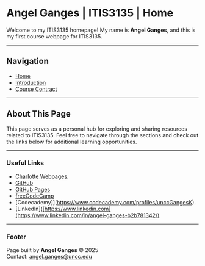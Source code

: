 # Angel Ganges | ITIS3135 | Home

Welcome to my ITIS3135 homepage! My name is **Angel Ganges**, and this is my first course webpage for ITIS3135.

---

## Navigation
- [Home](#)
- [Introduction](#)
- [Course Contract](#)

---

## About This Page

This page serves as a personal hub for exploring and sharing resources related to ITIS3135. Feel free to navigate through the sections and check out the links below for additional learning opportunities.

---

### Useful Links

- [Charlotte Webpages](https://webpages.charlotte.edu/aganges/).
- [GitHub](https://github.com/Angel-khalil)
- [GitHub Pages](https://github.com/Angel-khalil/Angel-Khalil.github.io/new/main?filename=README.md)
- [freeCodeCamp](https://www.freecodecamp.org/AngelKGanges)
- [Codecademy]](https://www.codecademy.com/profiles/unccGangesK).
- [LinkedIn]([https://www.linkedin.com](https://www.linkedin.com/in/angel-ganges-b2b781342/)

---

### Footer

Page built by **Angel Ganges** © 2025  
Contact: [angel.ganges@uncc.edu](mailto:angel.ganges@uncc.edu)
